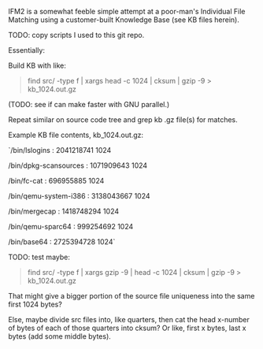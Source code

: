 IFM2 is a somewhat feeble simple attempt at a poor-man's Individual File Matching using a customer-built Knowledge Base (see KB files herein). 

TODO: copy scripts I used to this git repo.  

Essentially: 

Build KB with like: 

>find src/ -type f | xargs head -c 1024 | cksum | gzip -9 > kb_1024.out.gz

(TODO: see if can make faster with GNU parallel.)

Repeat similar on source code tree and grep kb .gz file(s) for matches.  

Example KB file contents, kb_1024.out.gz:

`/bin/lslogins : 2041218741 1024

/bin/dpkg-scansources : 1071909643 1024

/bin/fc-cat : 696955885 1024

/bin/qemu-system-i386 : 3138043667 1024

/bin/mergecap : 1418748294 1024

/bin/qemu-sparc64 : 999254692 1024

/bin/base64 : 2725394728 1024`

TODO:  test maybe:  

>find src/ -type f | xargs gzip -9 | head -c 1024 | cksum | gzip -9 > kb_1024.out.gz

That might give a bigger portion of the source file uniqueness into the same first 1024 bytes?

Else, maybe divide src files into, like quarters, then cat the head x-number of bytes of each of those quarters into cksum? Or like, first x bytes, last x bytes (add some middle bytes).
